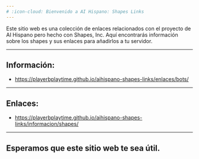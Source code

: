 ```yaml
---
# :icon-cloud: Bienvenido a AI Hispano: Shapes Links
---
```


Este sitio web es una colección de enlaces relacionados con el proyecto de AI Hispano pero hecho con Shapes, Inc. Aquí encontrarás información sobre los shapes y sus enlaces para añadirlos a tu servidor.

---
**Información:**
---

* https://playerbplaytime.github.io/aihispano-shapes-links/enlaces/bots/

---
**Enlaces:**
---

* https://playerbplaytime.github.io/aihispano-shapes-links/informacion/shapes/

---
Esperamos que este sitio web te sea útil.
---
